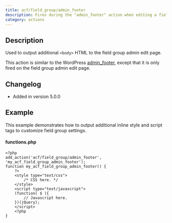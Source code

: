 ```yaml
---
title: acf/field_group/admin_footer
description: Fires during the "admin_footer" action when editing a field group.
category: actions
---
```


## Description
Used to output additional `<body>` HTML to the field group admin edit page.

This action is similar to the WordPress [admin_footer](https://codex.wordpress.org/Plugin_API/Action_Reference/admin_footer), except that it is only fired on the field group admin edit page.

## Changelog
- Added in version 5.0.0

## Example
This example demonstrates how to output additional inline style and script tags to customize field group settings.


#### functions.php
```
<?php
add_action('acf/field_group/admin_footer', 'my_acf_field_group_admin_footer');
function my_acf_field_group_admin_footer() {
	?>
	<style type="text/css">
		/* CSS here. */
	</style>
	<script type="text/javascript">
	(function( $ ){
		// Javascript here.
	})(jQuery);
	</script>
	<?php
}
```
